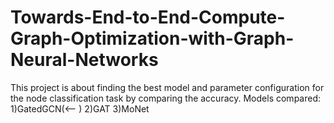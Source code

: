 # Towards-End-to-End-Compute-Graph-Optimization-with-Graph-Neural-Networks
This project is about finding the best model and parameter configuration for the node classification task by comparing the accuracy.
Models compared:
1)GatedGCN(<--  )
2)GAT
3)MoNet
